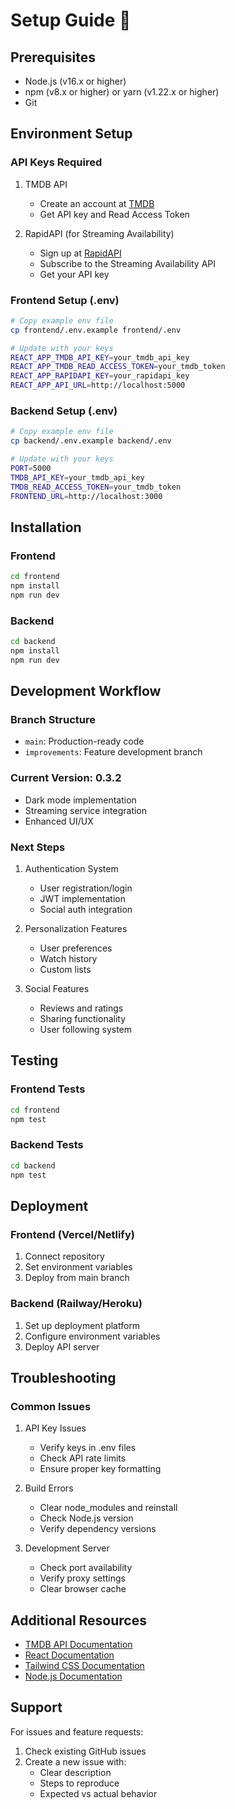 # Setup Guide 🚀

## Prerequisites

- Node.js (v16.x or higher)
- npm (v8.x or higher) or yarn (v1.22.x or higher)
- Git

## Environment Setup

### API Keys Required
1. TMDB API
   - Create an account at [TMDB](https://www.themoviedb.org/)
   - Get API key and Read Access Token
   
2. RapidAPI (for Streaming Availability)
   - Sign up at [RapidAPI](https://rapidapi.com/)
   - Subscribe to the Streaming Availability API
   - Get your API key

### Frontend Setup (.env)
```bash
# Copy example env file
cp frontend/.env.example frontend/.env

# Update with your keys
REACT_APP_TMDB_API_KEY=your_tmdb_api_key
REACT_APP_TMDB_READ_ACCESS_TOKEN=your_tmdb_token
REACT_APP_RAPIDAPI_KEY=your_rapidapi_key
REACT_APP_API_URL=http://localhost:5000
```

### Backend Setup (.env)
```bash
# Copy example env file
cp backend/.env.example backend/.env

# Update with your keys
PORT=5000
TMDB_API_KEY=your_tmdb_api_key
TMDB_READ_ACCESS_TOKEN=your_tmdb_token
FRONTEND_URL=http://localhost:3000
```

## Installation

### Frontend
```bash
cd frontend
npm install
npm run dev
```

### Backend
```bash
cd backend
npm install
npm run dev
```

## Development Workflow

### Branch Structure
- `main`: Production-ready code
- `improvements`: Feature development branch

### Current Version: 0.3.2
- Dark mode implementation
- Streaming service integration
- Enhanced UI/UX

### Next Steps
1. Authentication System
   - User registration/login
   - JWT implementation
   - Social auth integration

2. Personalization Features
   - User preferences
   - Watch history
   - Custom lists

3. Social Features
   - Reviews and ratings
   - Sharing functionality
   - User following system

## Testing

### Frontend Tests
```bash
cd frontend
npm test
```

### Backend Tests
```bash
cd backend
npm test
```

## Deployment

### Frontend (Vercel/Netlify)
1. Connect repository
2. Set environment variables
3. Deploy from main branch

### Backend (Railway/Heroku)
1. Set up deployment platform
2. Configure environment variables
3. Deploy API server

## Troubleshooting

### Common Issues
1. API Key Issues
   - Verify keys in .env files
   - Check API rate limits
   - Ensure proper key formatting

2. Build Errors
   - Clear node_modules and reinstall
   - Check Node.js version
   - Verify dependency versions

3. Development Server
   - Check port availability
   - Verify proxy settings
   - Clear browser cache

## Additional Resources

- [TMDB API Documentation](https://developers.themoviedb.org/3)
- [React Documentation](https://reactjs.org/)
- [Tailwind CSS Documentation](https://tailwindcss.com/)
- [Node.js Documentation](https://nodejs.org/)

## Support

For issues and feature requests:
1. Check existing GitHub issues
2. Create a new issue with:
   - Clear description
   - Steps to reproduce
   - Expected vs actual behavior
